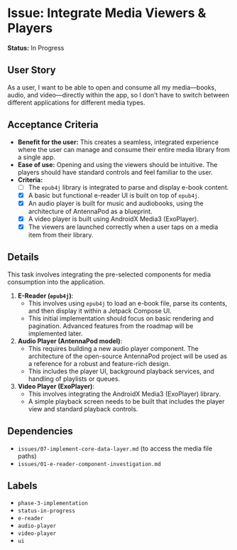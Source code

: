 # Issue: Integrate Media Viewers & Players

**Status:** In Progress

## User Story
As a user, I want to be able to open and consume all my media—books, audio, and video—directly within the app, so I don't have to switch between different applications for different media types.

## Acceptance Criteria
- **Benefit for the user:** This creates a seamless, integrated experience where the user can manage and consume their entire media library from a single app.
- **Ease of use:** Opening and using the viewers should be intuitive. The players should have standard controls and feel familiar to the user.
- **Criteria:**
    - [ ] The `epub4j` library is integrated to parse and display e-book content.
    - [x] A basic but functional e-reader UI is built on top of `epub4j`.
    - [x] An audio player is built for music and audiobooks, using the architecture of AntennaPod as a blueprint.
    - [x] A video player is built using AndroidX Media3 (ExoPlayer).
    - [x] The viewers are launched correctly when a user taps on a media item from their library.

## Details
This task involves integrating the pre-selected components for media consumption into the application.

1.  **E-Reader (`epub4j`)**:
    - This involves using `epub4j` to load an e-book file, parse its contents, and then display it within a Jetpack Compose UI.
    - This initial implementation should focus on basic rendering and pagination. Advanced features from the roadmap will be implemented later.
2.  **Audio Player (AntennaPod model)**:
    - This requires building a new audio player component. The architecture of the open-source AntennaPod project will be used as a reference for a robust and feature-rich design.
    - This includes the player UI, background playback services, and handling of playlists or queues.
3.  **Video Player (ExoPlayer)**:
    - This involves integrating the AndroidX Media3 (ExoPlayer) library.
    - A simple playback screen needs to be built that includes the player view and standard playback controls.

## Dependencies
- `issues/07-implement-core-data-layer.md` (to access the media file paths)
- `issues/01-e-reader-component-investigation.md`

## Labels
- `phase-3-implementation`
- `status-in-progress`
- `e-reader`
- `audio-player`
- `video-player`
- `ui`
